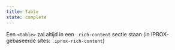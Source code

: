 ```yaml
---
title: Table
state: complete
---
```

Een `<table>` zal altijd in een `.rich-content` sectie staan (in IPROX-gebaseerde sites: `.iprox-rich-content`)
